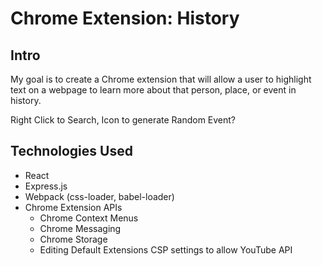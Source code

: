 # Chrome Extension: History

## Intro

My goal is to create a Chrome extension that will allow a user to highlight text on a webpage to learn more about that person, place, or event in history.

Right Click to Search,
Icon to generate Random Event?

## Technologies Used

- React
- Express.js
- Webpack (css-loader, babel-loader)
- Chrome Extension APIs
  - Chrome Context Menus
  - Chrome Messaging
  - Chrome Storage
  - Editing Default Extensions CSP settings to allow YouTube API
